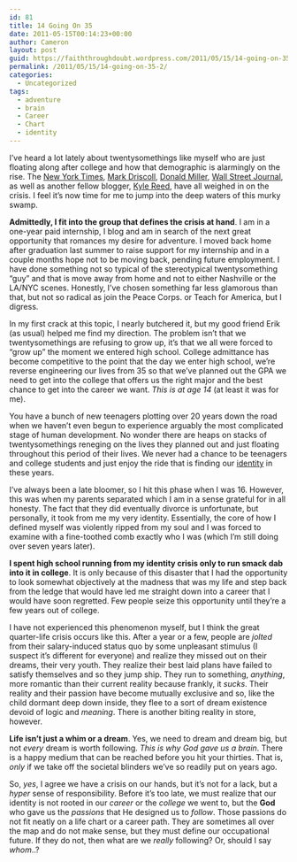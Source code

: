 ```yaml
---
id: 81
title: 14 Going On 35
date: 2011-05-15T00:14:23+00:00
author: Cameron
layout: post
guid: https://faiththroughdoubt.wordpress.com/2011/05/15/14-going-on-35/
permalink: /2011/05/15/14-going-on-35-2/
categories:
  - Uncategorized
tags:
  - adventure
  - brain
  - Career
  - Chart
  - identity
---
```

I’ve heard a lot lately about twentysomethings like myself who are just floating along after college and how that demographic is alarmingly on the rise. The <a href="http://www.nytimes.com/2010/08/22/magazine/22Adulthood-t.html" target="_blank">New York Times</a>, <a href="http://onfaith.washingtonpost.com/onfaith/panelists/mark_driscoll/2010/08/the_world_is_filled_with_boys_who_can_shave.html" target="_blank">Mark Driscoll</a>, <a href="http://www.relevantmagazine.com/life/whole-life/features/22732-if-40-is-the-new-30-is-20-the-new-junior-high" target="_blank">Donald Miller</a>, <a href="http://online.wsj.com/article/SB10001424052748704409004576146321725889448.html?KEYWORDS=KAY+S+HYMOWITZ" target="_blank">Wall Street Journal</a>, as well as another fellow blogger, <a href="http://thoughtsaboutnothing.com/are-20-somethings-waiting-to-grow-up/" target="_blank">Kyle Reed</a>, have all weighed in on the crisis. I feel it’s now time for me to jump into the deep waters of this murky swamp.

**Admittedly, I fit into the group that defines the crisis at hand**. I am in a one-year paid internship, I blog and am in search of the next great opportunity that romances my desire for adventure. I moved back home after graduation last summer to raise support for my internship and in a couple months hope not to be moving back, pending future employment. I have done something not so typical of the stereotypical twentysomething “guy” and that is move away from home and not to either Nashville or the LA/NYC scenes. Honestly, I’ve chosen something far less glamorous than that, but not so radical as join the Peace Corps. or Teach for America, but I digress.

In my first crack at this topic, I nearly butchered it, but my good friend Erik (as usual) helped me find my direction. The problem isn’t that we twentysomethings are refusing to grow up, it’s that we all were forced to “grow up” the moment we entered high school. College admittance has become competitive to the point that the day we enter high school, we’re reverse engineering our lives from 35 so that we’ve planned out the GPA we need to get into the college that offers us the right major and the best chance to get into the career we want. _This is at age 14_ (at least it was for me).

You have a bunch of new teenagers plotting over 20 years down the road when we haven’t even begun to experience arguably the most complicated stage of human development. No wonder there are heaps on stacks of twentysomethings reneging on the lives they planned out and just floating throughout this period of their lives. We never had a chance to be teenagers and college students and just enjoy the ride that is finding our <a href="http://104.193.143.57/~waywar13/ce/2011/05/11/hello-my-name-is/" target="_blank">identity</a> in these years.

I’ve always been a late bloomer, so I hit this phase when I was 16. However, this was when my parents separated which I am in a sense grateful for in all honesty. The fact that they did eventually divorce is unfortunate, but personally, it took from me my very identity. Essentially, the core of how I defined myself was violently ripped from my soul and I was forced to examine with a fine-toothed comb exactly who I was (which I’m still doing over seven years later).

**I spent high school running from my identity crisis only to run smack dab into it in college**. It is only because of this disaster that I had the opportunity to look somewhat objectively at the madness that was my life and step back from the ledge that would have led me straight down into a career that I would have soon regretted. Few people seize this opportunity until they’re a few years out of college.

I have not experienced this phenomenon myself, but I think the great quarter-life crisis occurs like this. After a year or a few, people are _jolted_ from their salary-induced status quo by some unpleasant stimulus (I suspect it’s different for everyone) and realize they missed out on their dreams, their very youth. They realize their best laid plans have failed to satisfy themselves and so they jump ship. They run to something, _anything_, more romantic than their current reality because frankly, it _sucks_. Their reality and their passion have become mutually exclusive and so, like the child dormant deep down inside, they flee to a sort of dream existence devoid of logic and _meaning_. There is another biting reality in store, however.

**Life isn’t just a whim or a dream**. Yes, we need to dream and dream big, but not _every_ dream is worth following. _This is why God gave us a brain_. There is a happy medium that can be reached before you hit your thirties. That is, _only_ if we take off the societal blinders we’ve so readily put on years ago.

So, _yes_, I agree we have a crisis on our hands, but it’s not for a lack, but a _hyper_ sense of responsibility. Before it’s too late, we must realize that our identity is not rooted in our _career_ or the _college_ we went to, but the **God** who gave us the _passions_ that He designed us to _follow_. Those passions do not fit neatly on a life chart or a career path. They are sometimes all over the map and do not make sense, but they must define our occupational future. If they do not, then what are we _really_ following? Or, should I say _whom_..?